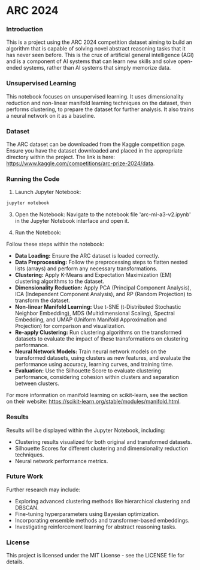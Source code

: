 # ARC 2024

### Introduction

This is a project using the ARC 2024 competition dataset aiming to build an algorithm that is capable of solving novel abstract reasoning tasks that it has never seen before. This is the crux of artificial general intelligence (AGI) and is a component of AI systems that can learn new skills and solve open-ended systems, rather than AI systems that simply memorize data. 

### Unsupervised Learning

This notebook focuses on unsupervised learning. It uses dimensionality reduction and non-linear manifold learning techniques on the dataset, then performs clustering, to prepare the dataset for further analysis. It also trains a neural network on it as a baseline.

### Dataset
The ARC dataset can be downloaded from the Kaggle competition page. Ensure you have the dataset downloaded and placed in the appropriate directory within the project. The link is here: https://www.kaggle.com/competitions/arc-prize-2024/data. 

### Running the Code

1. Launch Jupyter Notebook:
```bash
jupyter notebook
```

3. Open the Notebook:
Navigate to the notebook file 'arc-ml-a3-v2.ipynb' in the Jupyter Notebook interface and open it.

4. Run the Notebook:

Follow these steps within the notebook:

- **Data Loading:** Ensure the ARC dataset is loaded correctly.
- **Data Preprocessing:** Follow the preprocessing steps to flatten nested lists (arrays) and perform any necessary transformations.
- **Clustering:** Apply K-Means and Expectation Maximization (EM) clustering algorithms to the dataset.
- **Dimensionality Reduction:** Apply PCA (Principal Component Analysis), ICA (Independent Component Analysis), and RP (Random Projection) to transform the dataset.
- **Non-linear Manifold Learning:** Use t-SNE (t-Distributed Stochastic Neighbor Embedding), MDS (Multidimensional Scaling), Spectral Embedding, and UMAP (Uniform Manifold Approximation and Projection) for comparison and visualization.
- **Re-apply Clustering:** Run clustering algorithms on the transformed datasets to evaluate the impact of these transformations on clustering performance.
- **Neural Network Models:** Train neural network models on the transformed datasets, using clusters as new features, and evaluate the performance using accuracy, learning curves, and training time.
- **Evaluation:** Use the Silhouette Score to evaluate clustering performance, considering cohesion within clusters and separation between clusters.

For more information on manifold learning on scikit-learn, see the section on their website: https://scikit-learn.org/stable/modules/manifold.html.

### Results
Results will be displayed within the Jupyter Notebook, including:

- Clustering results visualized for both original and transformed datasets.
- Silhouette Scores for different clustering and dimensionality reduction techniques.
- Neural network performance metrics.

### Future Work

Further research may include:

- Exploring advanced clustering methods like hierarchical clustering and DBSCAN.
- Fine-tuning hyperparameters using Bayesian optimization.
- Incorporating ensemble methods and transformer-based embeddings.
- Investigating reinforcement learning for abstract reasoning tasks.

### License
This project is licensed under the MIT License - see the LICENSE file for details.

